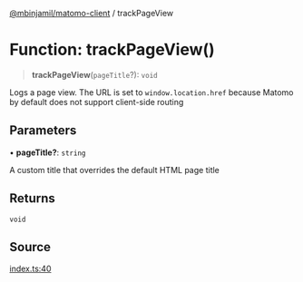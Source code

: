 [@mbinjamil/matomo-client](../README.md) / trackPageView

# Function: trackPageView()

> **trackPageView**(`pageTitle`?): `void`

Logs a page view. The URL is set to `window.location.href` because Matomo
by default does not support client-side routing

## Parameters

• **pageTitle?**: `string`

A custom title that overrides the default HTML page title

## Returns

`void`

## Source

[index.ts:40](https://github.com/binjamil/matomo-client/blob/a7ca6a85fbfefc0fecb6fccc11ed975b808ab0e5/src/index.ts#L40)
